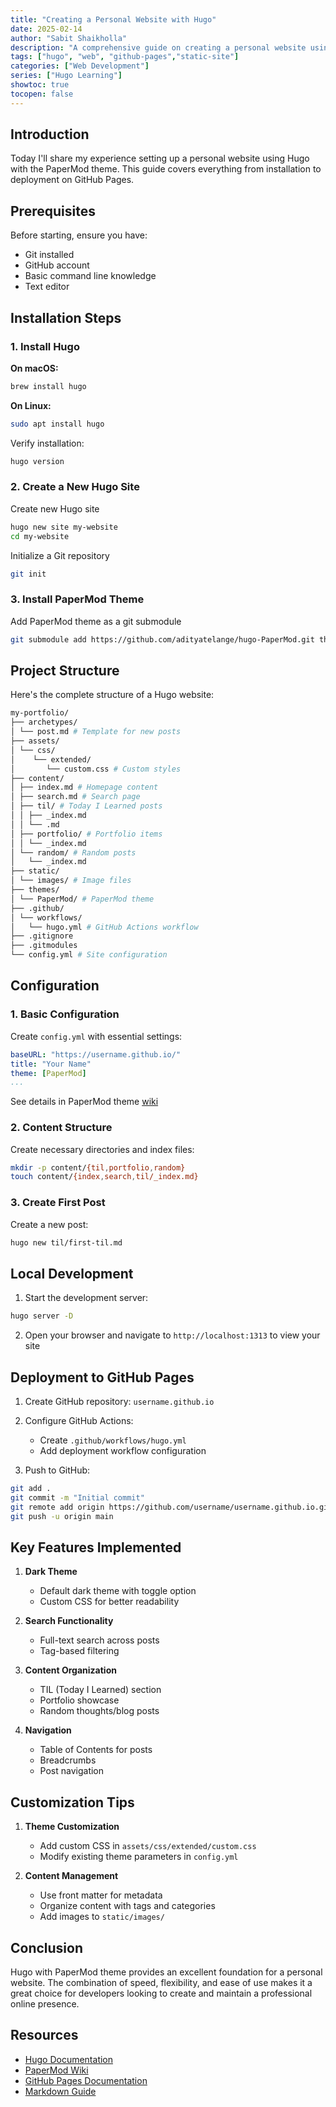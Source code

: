 ```yaml
---
title: "Creating a Personal Website with Hugo"
date: 2025-02-14
author: "Sabit Shaikholla"
description: "A comprehensive guide on creating a personal website using Hugo static site generator with PaperMod theme, including installation, configuration, and deployment to GitHub Pages"
tags: ["hugo", "web", "github-pages","static-site"]
categories: ["Web Development"]
series: ["Hugo Learning"]
showtoc: true
tocopen: false
---
```


## Introduction

Today I'll share my experience setting up a personal website using Hugo with the PaperMod theme. This guide covers everything from installation to deployment on GitHub Pages.

## Prerequisites

Before starting, ensure you have:
- Git installed
- GitHub account
- Basic command line knowledge
- Text editor

## Installation Steps

### 1. Install Hugo

**On macOS:**

```bash
brew install hugo
```

**On Linux:**

```bash
sudo apt install hugo
```

Verify installation:

```bash
hugo version
```

### 2. Create a New Hugo Site

Create new Hugo site
```bash
hugo new site my-website
cd my-website
```

Initialize a Git repository
```bash
git init
```

### 3. Install PaperMod Theme

Add PaperMod theme as a git submodule

```bash
git submodule add https://github.com/adityatelange/hugo-PaperMod.git themes/PaperMod
```

## Project Structure

Here's the complete structure of a Hugo website:

```bash
my-portfolio/
├── archetypes/
│ └── post.md # Template for new posts
├── assets/
│ └── css/
│    └── extended/
│       └── custom.css # Custom styles
├── content/
│ ├── index.md # Homepage content
│ ├── search.md # Search page
│ ├── til/ # Today I Learned posts
│ │ ├── _index.md
│ │ └── .md
│ ├── portfolio/ # Portfolio items
│ │ └── _index.md
│ └── random/ # Random posts
│   └── _index.md
├── static/
│ └── images/ # Image files
├── themes/
│ └── PaperMod/ # PaperMod theme
├── .github/
│ └── workflows/
│   └── hugo.yml # GitHub Actions workflow
├── .gitignore
├── .gitmodules
└── config.yml # Site configuration
```

## Configuration

### 1. Basic Configuration

Create `config.yml` with essential settings:

```yaml
baseURL: "https://username.github.io/"
title: "Your Name"
theme: [PaperMod]
...
```
See details in PaperMod theme [wiki](https://github.com/adityatelange/hugo-PaperMod/wiki)

### 2. Content Structure

Create necessary directories and index files:

```bash
mkdir -p content/{til,portfolio,random}
touch content/{index,search,til/_index.md}
```

### 3. Create First Post

Create a new post:

```bash
hugo new til/first-til.md
```

## Local Development

1. Start the development server:

```bash
hugo server -D
```

2. Open your browser and navigate to `http://localhost:1313` to view your site

## Deployment to GitHub Pages

1. Create GitHub repository: `username.github.io`

2. Configure GitHub Actions:
   - Create `.github/workflows/hugo.yml`
   - Add deployment workflow configuration

3. Push to GitHub:

```bash
git add .
git commit -m "Initial commit"
git remote add origin https://github.com/username/username.github.io.git
git push -u origin main
```

## Key Features Implemented

1. **Dark Theme**
   - Default dark theme with toggle option
   - Custom CSS for better readability

2. **Search Functionality**
   - Full-text search across posts
   - Tag-based filtering

3. **Content Organization**
   - TIL (Today I Learned) section
   - Portfolio showcase
   - Random thoughts/blog posts

4. **Navigation**
   - Table of Contents for posts
   - Breadcrumbs
   - Post navigation

## Customization Tips

1. **Theme Customization**
   - Add custom CSS in `assets/css/extended/custom.css`
   - Modify existing theme parameters in `config.yml`

2. **Content Management**
   - Use front matter for metadata
   - Organize content with tags and categories
   - Add images to `static/images/`

## Conclusion

Hugo with PaperMod theme provides an excellent foundation for a personal website. The combination of speed, flexibility, and ease of use makes it a great choice for developers looking to create and maintain a professional online presence.

## Resources

- [Hugo Documentation](https://gohugo.io/documentation/)
- [PaperMod Wiki](https://github.com/adityatelange/hugo-PaperMod/wiki)
- [GitHub Pages Documentation](https://docs.github.com/en/pages)
- [Markdown Guide](https://www.markdownguide.org/)